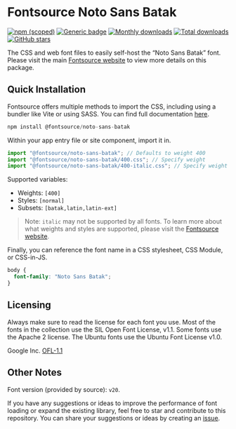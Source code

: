 # Fontsource Noto Sans Batak

[![npm (scoped)](https://img.shields.io/npm/v/@fontsource/noto-sans-batak?color=brightgreen)](https://www.npmjs.com/package/@fontsource/noto-sans-batak) [![Generic badge](https://img.shields.io/badge/fontsource-passing-brightgreen)](https://github.com/fontsource/fontsource) [![Monthly downloads](https://badgen.net/npm/dm/@fontsource/noto-sans-batak)](https://github.com/fontsource/fontsource) [![Total downloads](https://badgen.net/npm/dt/@fontsource/noto-sans-batak)](https://github.com/fontsource/fontsource) [![GitHub stars](https://img.shields.io/github/stars/fontsource/fontsource.svg?style=social&label=Star)](https://github.com/fontsource/fontsource/stargazers)

The CSS and web font files to easily self-host the “Noto Sans Batak” font. Please visit the main [Fontsource website](https://fontsource.org/fonts/noto-sans-batak) to view more details on this package.

## Quick Installation

Fontsource offers multiple methods to import the CSS, including using a bundler like Vite or using SASS. You can find full documentation [here](https://fontsource.org/docs/getting-started/introduction).

```javascript
npm install @fontsource/noto-sans-batak
```

Within your app entry file or site component, import it in.

```javascript
import "@fontsource/noto-sans-batak"; // Defaults to weight 400
import "@fontsource/noto-sans-batak/400.css"; // Specify weight
import "@fontsource/noto-sans-batak/400-italic.css"; // Specify weight and style
```

Supported variables:
- Weights: `[400]`
- Styles: `[normal]`
- Subsets: `[batak,latin,latin-ext]`

> Note: `italic` may not be supported by all fonts. To learn more about what weights and styles are supported, please visit the [Fontsource website](https://fontsource.org/fonts/noto-sans-batak).

Finally, you can reference the font name in a CSS stylesheet, CSS Module, or CSS-in-JS.

```css
body {
  font-family: "Noto Sans Batak";
}
```

## Licensing
Always make sure to read the license for each font you use. Most of the fonts in the collection use the SIL Open Font License, v1.1. Some fonts use the Apache 2 license. The Ubuntu fonts use the Ubuntu Font License v1.0.

Google Inc.
[OFL-1.1](http://scripts.sil.org/OFL)

## Other Notes
Font version (provided by source): `v20`.

If you have any suggestions or ideas to improve the performance of font loading or expand the existing library, feel free to star and contribute to this repository. You can share your suggestions or ideas by creating an [issue](https://github.com/fontsource/fontsource/issues).